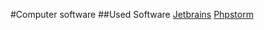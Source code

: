 #Computer software
##Used Software
[Jetbrains](https://www.jetbrains.com/)
[Phpstorm](https://www.jetbrains.com/phpstorm/?fromMenu)
